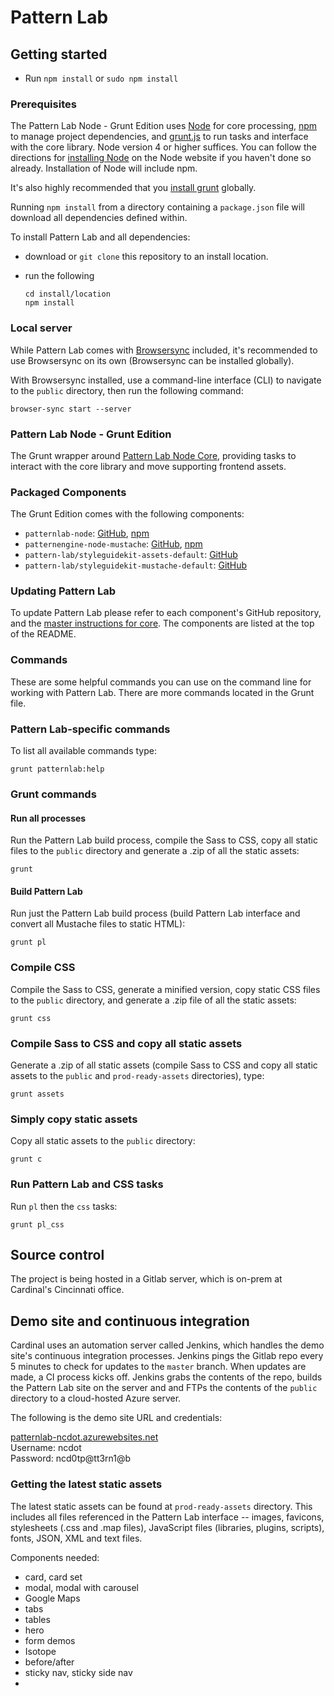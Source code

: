 # Pattern Lab

## Getting started

- Run `npm install` or `sudo npm install`







### Prerequisites

The Pattern Lab Node - Grunt Edition uses [Node](https://nodejs.org) for core processing, [npm](https://www.npmjs.com/) to manage project dependencies, and [grunt.js](http://gruntjs.com/) to run tasks and interface with the core library. Node version 4 or higher suffices. You can follow the directions for [installing Node](https://nodejs.org/en/download/) on the Node website if you haven't done so already. Installation of Node will include npm.

It's also highly recommended that you [install grunt](http://gruntjs.com/getting-started) globally.

Running `npm install` from a directory containing a `package.json` file will download all dependencies defined within.

To install Pattern Lab and all dependencies:

* download or `git clone` this repository to an install location.

* run the following

    ```
    cd install/location
    npm install
    ```

### Local server 

While Pattern Lab comes with [Browsersync](https://browsersync.io) included, it's recommended to use Browsersync on its own (Browsersync can be installed globally). 

With Browsersync installed, use a command-line interface (CLI) to navigate to the `public` directory, then run the following command:

````
browser-sync start --server
````

### Pattern Lab Node - Grunt Edition

The Grunt wrapper around [Pattern Lab Node Core](https://github.com/pattern-lab/patternlab-node), providing tasks to interact with the core library and move supporting frontend assets.

### Packaged Components

The Grunt Edition comes with the following components:

* `patternlab-node`: [GitHub](https://github.com/pattern-lab/patternlab-node), [npm](https://www.npmjs.com/package/patternlab-node)
* `patternengine-node-mustache`: [GitHub](https://github.com/pattern-lab/patternengine-node-mustache), [npm](https://www.npmjs.com/package/patternengine-node-mustache)
* `pattern-lab/styleguidekit-assets-default`: [GitHub](https://github.com/pattern-lab/styleguidekit-assets-default)
* `pattern-lab/styleguidekit-mustache-default`: [GitHub](https://github.com/pattern-lab/styleguidekit-mustache-default)

### Updating Pattern Lab

To update Pattern Lab please refer to each component's GitHub repository, and the [master instructions for core](https://github.com/pattern-lab/patternlab-node/wiki/Upgrading). The components are listed at the top of the README.

### Commands

These are some helpful commands you can use on the command line for working with Pattern Lab. There are more commands located in the Grunt file.

### Pattern Lab-specific commands

To list all available commands type:

    grunt patternlab:help

### Grunt commands

#### Run all processes

Run the Pattern Lab build process, compile the Sass to CSS, copy all static files to the `public` directory and generate a .zip of all the static assets:

````
grunt
````

#### Build Pattern Lab

Run just the Pattern Lab build process (build Pattern Lab interface and convert all Mustache files to static HTML):

````
grunt pl
````

### Compile CSS

Compile the Sass to CSS, generate a minified version, copy static CSS files to the `public` directory, and generate a .zip file of all the static assets:

````
grunt css
````

### Compile Sass to CSS and copy all static assets

Generate a .zip of all static assets (compile Sass to CSS and copy all static assets to the `public` and `prod-ready-assets` directories), type:

````
grunt assets
````

### Simply copy static assets

Copy all static assets to the `public` directory:

````
grunt c
````

### Run Pattern Lab and CSS tasks

Run `pl` then the `css` tasks:

````
grunt pl_css
````

## Source control

The project is being hosted in a Gitlab server, which is on-prem at Cardinal's Cincinnati office.

## Demo site and continuous integration

Cardinal uses an automation server called Jenkins, which handles the demo site's continuous integration processes. Jenkins pings the Gitlab repo every 5 minutes to check for updates to the `master` branch. When updates are made, a CI process kicks off. Jenkins grabs the contents of the repo, builds the Pattern Lab site on the server and and FTPs the contents of the `public` directory to a cloud-hosted Azure server.

The following is the demo site URL and credentials:

[patternlab-ncdot.azurewebsites.net](http://patternlab-ncdot.azurewebsites.net)  
Username: ncdot  
Password: ncd0tp@tt3rn1@b

### Getting the latest static assets

The latest static assets can be found at `prod-ready-assets` directory. This includes all files referenced in the Pattern Lab interface -- images, favicons, stylesheets (.css and .map files), JavaScript files (libraries, plugins, scripts), fonts, JSON, XML and text files.



Components needed:
- card, card set
- modal, modal with carousel 
- Google Maps
- tabs
- tables
- hero
- form demos
- Isotope
- before/after 
- sticky nav, sticky side nav
- 
